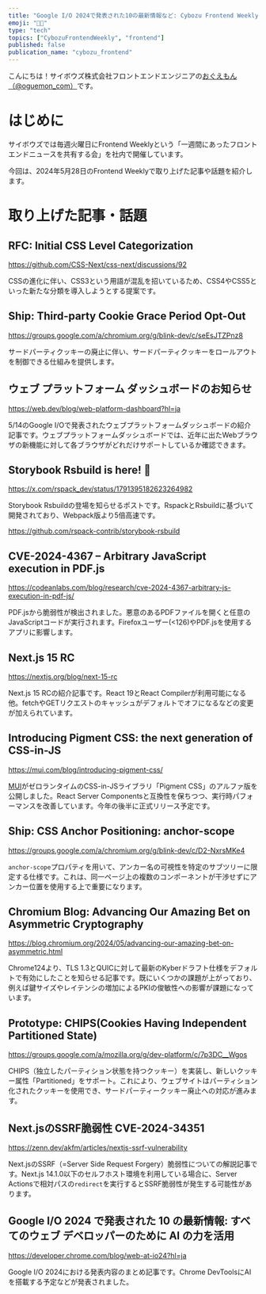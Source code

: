 ```yaml
---
title: "Google I/O 2024で発表された10の最新情報など: Cybozu Frontend Weekly (2024-05-28号)"
emoji: "👩‍🏫"
type: "tech"
topics: ["CybozuFrontendWeekly", "frontend"]
published: false
publication_name: "cybozu_frontend"
---
```


こんにちは！サイボウズ株式会社フロントエンドエンジニアの[おぐえもん（@oguemon_com）](https://twitter.com/oguemon_com)です。

# はじめに

サイボウズでは毎週火曜日にFrontend Weeklyという「一週間にあったフロントエンドニュースを共有する会」を社内で開催しています。

今回は、2024年5月28日のFrontend Weeklyで取り上げた記事や話題を紹介します。

# 取り上げた記事・話題

## RFC: Initial CSS Level Categorization

https://github.com/CSS-Next/css-next/discussions/92

CSSの進化に伴い、CSS3という用語が混乱を招いているため、CSS4やCSS5といった新たな分類を導入しようとする提案です。

## Ship: Third-party Cookie Grace Period Opt-Out

https://groups.google.com/a/chromium.org/g/blink-dev/c/seEsJTZPnz8

サードパーティクッキーの廃止に伴い、サードパーティクッキーをロールアウトを制御できる仕組みを提供します。

## ウェブ プラットフォーム ダッシュボードのお知らせ

https://web.dev/blog/web-platform-dashboard?hl=ja

5/14のGoogle I/Oで発表されたウェブプラットフォームダッシュボードの紹介記事です。ウェブプラットフォームダッシュボードでは、近年に出たWebブラウザの新機能に対して各ブラウザがどれだけサポートしているか確認できます。

## Storybook Rsbuild is here! 🥳

https://x.com/rspack_dev/status/1791395182623264982

Storybook Rsbuildの登場を知らせるポストです。RspackとRsbuildに基づいて開発されており、Webpack版より5倍高速です。

https://github.com/rspack-contrib/storybook-rsbuild

## CVE-2024-4367 – Arbitrary JavaScript execution in PDF.js

https://codeanlabs.com/blog/research/cve-2024-4367-arbitrary-js-execution-in-pdf-js/

PDF.jsから脆弱性が検出されました。悪意のあるPDFファイルを開くと任意のJavaScriptコードが実行されます。Firefoxユーザー(<126)やPDF.jsを使用するアプリに影響します。

## Next.js 15 RC

https://nextjs.org/blog/next-15-rc

Next.js 15 RCの紹介記事です。React 19とReact Compilerが利用可能になる他。fetchやGETリクエストのキャッシュがデフォルトでオフになるなどの変更が加えられています。

## Introducing Pigment CSS: the next generation of CSS-in-JS

https://mui.com/blog/introducing-pigment-css/

[MUI](https://mui.com/)がゼロランタイムのCSS-in-JSライブラリ「Pigment CSS」のアルファ版を公開しました。React Server Componentsと互換性を保ちつつ、実行時パフォーマンスを改善しています。今年の後半に正式リリース予定です。

## Ship: CSS Anchor Positioning: anchor-scope

https://groups.google.com/a/chromium.org/g/blink-dev/c/D2-NxrsMKe4

`anchor-scope`プロパティを用いて、アンカー名の可視性を特定のサブツリーに限定する仕様です。これは、同一ページ上の複数のコンポーネントが干渉せずにアンカー位置を使用する上で重要になります。

## Chromium Blog: Advancing Our Amazing Bet on Asymmetric Cryptography

https://blog.chromium.org/2024/05/advancing-our-amazing-bet-on-asymmetric.html

Chrome124より、TLS 1.3とQUICに対して最新のKyberドラフト仕様をデフォルトで有効にしたことを知らせる記事です。既にいくつかの課題が上がっており、例えば鍵サイズやレイテンシの増加によるPKIの俊敏性への影響が課題になっています。

## Prototype: CHIPS(Cookies Having Independent Partitioned State)

https://groups.google.com/a/mozilla.org/g/dev-platform/c/7p3DC__Wgos

CHIPS（独立したパーティション状態を持つクッキー）を実装し、新しいクッキー属性「Partitioned」をサポート。これにより、ウェブサイトはパーティション化されたクッキーを使用でき、サードパーティークッキー廃止への対応が進みます。

## Next.jsのSSRF脆弱性 CVE-2024-34351

https://zenn.dev/akfm/articles/nextjs-ssrf-vulnerability

Next.jsのSSRF（=Server Side Request Forgery）脆弱性についての解説記事です。Next.js 14.1.0以下のセルフホスト環境を利用している場合に、Server Actionsで相対パスの`redirect`を実行するとSSRF脆弱性が発生する可能性があります。

## Google I/O 2024 で発表された 10 の最新情報: すべてのウェブ デベロッパーのために AI の力を活用

https://developer.chrome.com/blog/web-at-io24?hl=ja

Google I/O 2024における発表内容のまとめ記事です。Chrome DevToolsにAIを搭載する予定などが発表されました。

